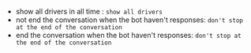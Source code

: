 * show all drivers in all time :
  ```show all drivers```
* not end the conversation when the bot haven't responses:
  ```don't stop at the end of the conversation```
* end the conversation when the bot haven't responses:
  ```don't stop at the end of the conversation```
